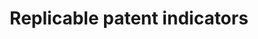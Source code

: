 ---
citation: "Abi Younes, G, and G. de Rassenfosse. 2024. Replicable Patent Indicators
  Using the Google Patents Public Datasets. Available at SSRN \n"
contributors:
- George ABI YOUNES
- Gaétan DE RASSENFOSSE
description: A series of BigQuery scripts to create popular indicators using Google
  BigQuery and the Google Patents Public Datasets. The companion paper is available
  at https://papers.ssrn.com/sol3/papers.cfm?abstract_id=4644778
last_edit: Fri, 01 Dec 2023 19:40:33 GMT
location: https://www.kaggle.com/code/georgeabiyounes/replicable-patent-indicators?scriptVersionId=117950104
shortname: replicable_indicators
title: Replicable patent indicators
uuid: a0b733a3-3db2-4d94-9800-39380e4231f7
---